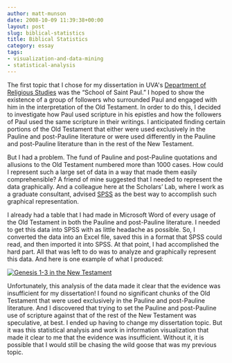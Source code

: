 ```yaml
---
author: matt-munson
date: 2008-10-09 11:39:38+00:00
layout: post
slug: biblical-statistics
title: Biblical Statistics
category: essay
tags:
- visualization-and-data-mining
- statistical-analysis
---
```


The first topic that I chose for my dissertation in UVA's [Department of Religious Studies](http://artsandsciences.virginia.edu/religiousstudies/index.html) was the “School of Saint Paul.”  I hoped to show the existence of a group of followers who surrounded Paul and engaged with him in the interpretation of the Old Testament.  In order to do this, I decided to investigate how Paul used scripture in his epistles and how the followers of Paul used the same scripture in their writings.  I anticipated finding certain portions of the Old Testament that either were used exclusively in the Pauline and post-Pauline literature or were used differently in the Pauline and post-Pauline literature than in the rest of the New Testament.

But I had a problem.   The fund of Pauline and post-Pauline quotations and allusions to the Old Testament numbered more than 1000 cases.  How could I represent such a large set of data in a way that made them easily comprehensible?  A friend of mine suggested that I needed to represent the data graphically.  And a colleague here at the Scholars’ Lab, where I work as a graduate consultant, advised [SPSS](http://en.wikipedia.org/wiki/SPSS) as the best way to accomplish such graphical representation.

I already had a table that I had made in Microsoft Word of every usage of the Old Testament in both the Pauline and post-Pauline literature.  I needed to get this data into SPSS with as little headache as possible.  So, I converted the data into an Excel file, saved this in a format that SPSS could read, and then imported it into SPSS.  At that point, I had accomplished the hard part.  All that was left to do was to analyze and graphically represent this data.  And here is one example of what I produced:

[![Genesis 1-3 in the New Testament](http://farm4.static.flickr.com/3089/2926354745_30d7a3ab10.jpg)](http://farm4.static.flickr.com/3089/2926354745_1271e8325a_o.jpg)

Unfortunately, this analysis of the data made it clear that the evidence was insufficient for my dissertation!  I found no significant chunks of the Old Testament that were used exclusively in the Pauline and post-Pauline literature.  And I discovered that trying to set the Pauline and post-Pauline use of scripture against that of the rest of the New Testament was speculative, at best.  I ended up having to change my dissertation topic.  But it was this statistical analysis and work in information visualization that made it clear to me that the evidence was insufficient.  Without it, it is possible that I would still be chasing the wild goose that was my previous topic.
